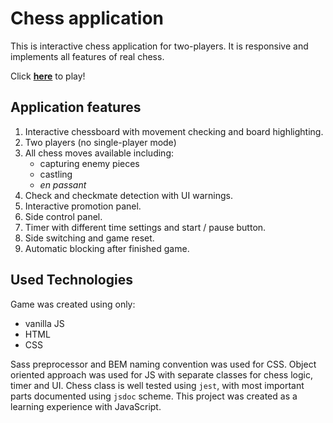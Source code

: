 # Chess application

This is interactive chess application for two-players. It is responsive and implements all features of real chess. 

Click [**here**](https://kbonna.github.io/chess-app-plain-js/) to play!

## Application features

1. Interactive chessboard with movement checking and board highlighting. 
2. Two players (no single-player mode)
3. All chess moves available including:
	- capturing enemy pieces
	- castling
	- *en passant*
4. Check and checkmate detection with UI warnings.
5. Interactive promotion panel.
6. Side control panel.
7. Timer with different time settings and start / pause button.
8. Side switching and game reset.
9. Automatic blocking after finished game.


## Used Technologies

Game was created using only:

- vanilla JS
- HTML 
- CSS

Sass preprocessor and BEM naming convention was used for CSS. Object oriented approach was used for JS with separate classes for chess logic, timer and UI. Chess class is well tested using `jest`, with most important parts documented using `jsdoc` scheme. This project was created as a learning experience with JavaScript.

